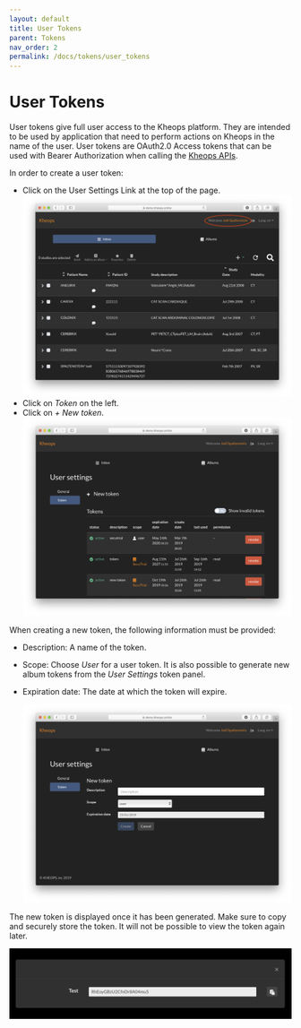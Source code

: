 ```yaml
---
layout: default
title: User Tokens
parent: Tokens
nav_order: 2
permalink: /docs/tokens/user_tokens
---
```


# User Tokens

User tokens give full user access to the Kheops platform. They are intended to be used by application that need to perform actions on Kheops in the name of the user. User tokens are OAuth2.0 Access tokens that can be used with Bearer Authorization when calling the [Kheops APIs](https://github.com/OsiriX-Foundation/KheopsAuthorization/wiki).

In order to create a user token:
* Click on the User Settings Link at the top of the page.
  ![Click User Settings](/img/click_user_settings.png)
* Click on *Token* on the left.
* Click on *+ New token*.
  ![Click New User Token](/img/click_new_user_token.png)

When creating a new token, the following information must be provided:
* Description: A name of the token.
* Scope: Choose *User* for a user token. It is also possible to generate new album tokens from the *User Settings* token panel.
* Expiration date: The date at which the token will expire.

  ![New User Token](/img/new_user_token.png)

The new token is displayed once it has been generated. Make sure to copy and securely store the token. It will not be possible to view the token again later.

![New Token](/img/new_token.png)
